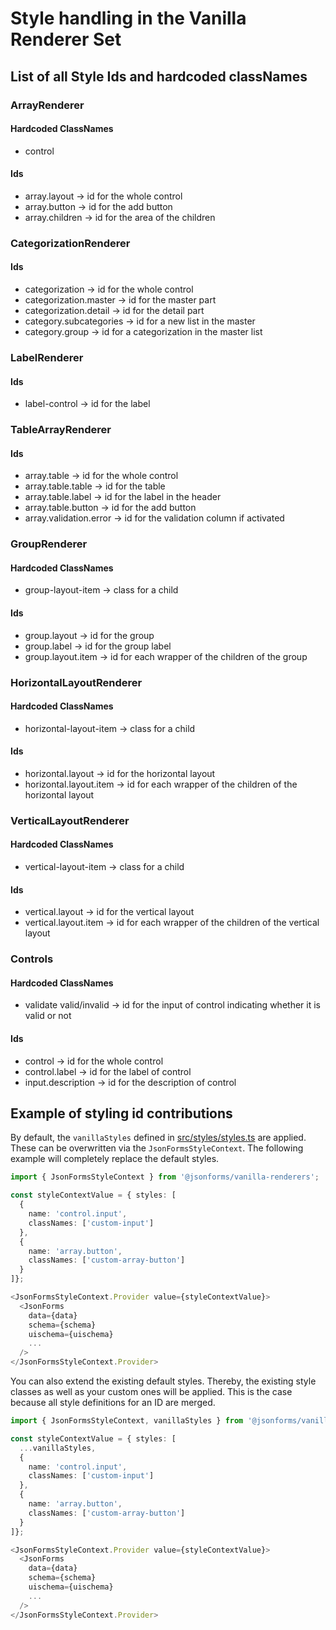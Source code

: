 # Style handling in the Vanilla Renderer Set
## List of all Style Ids and hardcoded classNames
### ArrayRenderer
#### Hardcoded ClassNames
- control
#### Ids
- array.layout &rightarrow; id for the whole control
- array.button &rightarrow; id for the add button
- array.children &rightarrow; id for the area of the children
### CategorizationRenderer
#### Ids
- categorization &rightarrow; id for the whole control
- categorization.master &rightarrow; id for the master part
- categorization.detail &rightarrow; id for the detail part
- category.subcategories &rightarrow; id for a new list in the master
- category.group &rightarrow; id for a categorization in the master list
### LabelRenderer
#### Ids
- label-control &rightarrow; id for the label
### TableArrayRenderer
#### Ids
- array.table &rightarrow; id for the whole control
- array.table.table &rightarrow; id for the table
- array.table.label &rightarrow; id for the label in the header
- array.table.button &rightarrow; id for the add button
- array.validation.error &rightarrow; id for the validation column if activated
### GroupRenderer
#### Hardcoded ClassNames
- group-layout-item &rightarrow; class for a child
#### Ids
- group.layout &rightarrow; id for the group
- group.label &rightarrow; id for the group label
- group.layout.item &rightarrow; id for each wrapper of the children of the group
### HorizontalLayoutRenderer
#### Hardcoded ClassNames
- horizontal-layout-item &rightarrow; class for a child
#### Ids
- horizontal.layout &rightarrow; id for the horizontal layout
- horizontal.layout.item &rightarrow; id for each wrapper of the children of the horizontal layout
### VerticalLayoutRenderer
#### Hardcoded ClassNames
- vertical-layout-item &rightarrow; class for a child
#### Ids
- vertical.layout &rightarrow; id for the vertical layout
- vertical.layout.item &rightarrow; id for each wrapper of the children of the vertical layout
### Controls
#### Hardcoded ClassNames
- validate valid/invalid &rightarrow; id for the input of control indicating whether it is valid or not
#### Ids
- control &rightarrow; id for the whole control
- control.label &rightarrow; id for the label of control
- input.description &rightarrow; id for the description of control

## Example of styling id contributions
By default, the `vanillaStyles` defined in [src/styles/styles.ts](./src/styles/styles.ts) are applied.
These can be overwritten via the `JsonFormsStyleContext`.
The following example will completely replace the default styles.

```typescript
import { JsonFormsStyleContext } from '@jsonforms/vanilla-renderers';

const styleContextValue = { styles: [
  {
    name: 'control.input',
    classNames: ['custom-input']
  },
  {
    name: 'array.button',
    classNames: ['custom-array-button']
  }
]};

<JsonFormsStyleContext.Provider value={styleContextValue}>
  <JsonForms
    data={data}
    schema={schema}
    uischema={uischema}
    ...
  />
</JsonFormsStyleContext.Provider>
```

You can also extend the existing default styles.
Thereby, the existing style classes as well as your custom ones will be applied.
This is the case because all style definitions for an ID are merged.

```typescript
import { JsonFormsStyleContext, vanillaStyles } from '@jsonforms/vanilla-renderers';

const styleContextValue = { styles: [
  ...vanillaStyles,
  {
    name: 'control.input',
    classNames: ['custom-input']
  },
  {
    name: 'array.button',
    classNames: ['custom-array-button']
  }
]};

<JsonFormsStyleContext.Provider value={styleContextValue}>
  <JsonForms
    data={data}
    schema={schema}
    uischema={uischema}
    ...
  />
</JsonFormsStyleContext.Provider>
```
